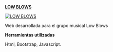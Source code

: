 **[LOW BLOWS](http://binarysunsetestudio.com/lowblows)**

[![LOW BLOWS](http://binarysunsetestudio.com/ext_img/lowblows.PNG)](http://binarysunsetestudio.com/lowblows)

Web desarrollada para el grupo musical Low Blows

**Herramientas utilizadas**

Html, Bootstrap, Javascript.

